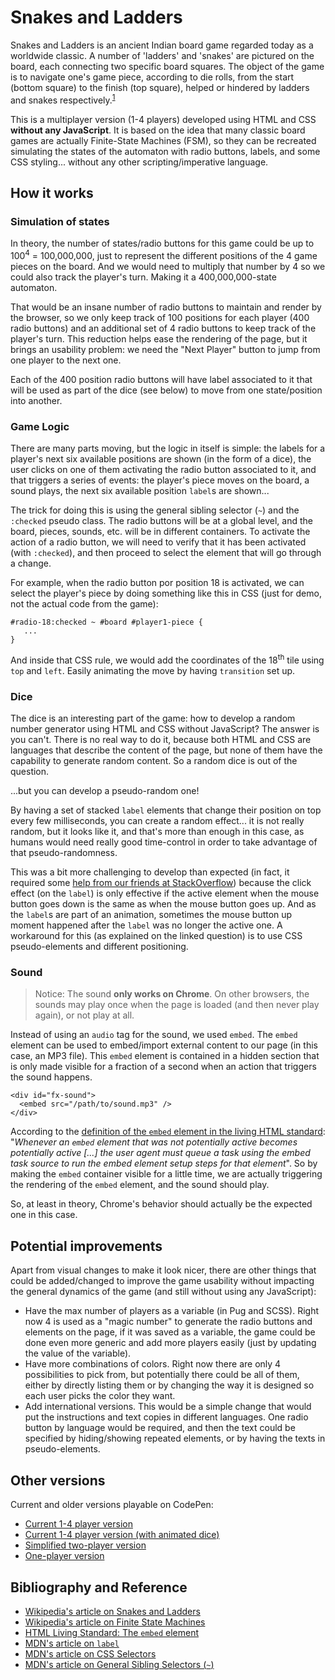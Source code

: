 # Snakes and Ladders

Snakes and Ladders is an ancient Indian board game regarded today as a worldwide classic. A number of 'ladders' and 'snakes' are pictured on the board, each connecting two specific board squares. The object of the game is to navigate one's game piece, according to die rolls, from the start (bottom square) to the finish (top square), helped or hindered by ladders and snakes respectively.<sup>[1](https://en.wikipedia.org/wiki/Snakes_and_Ladders)</sup>

This is a multiplayer version (1-4 players) developed using HTML and CSS **without any JavaScript**. It is based on the idea that many classic board games are actually Finite-State Machines (FSM), so they can be recreated simulating the states of the automaton with radio buttons, labels, and some CSS styling... without any other scripting/imperative language.

## How it works

### Simulation of states

In theory, the number of states/radio buttons for this game could be up to 100<sup>4</sup> = 100,000,000, just to represent the different positions of the 4 game pieces on the board. And we would need to multiply that number by 4 so we could also track the player's turn. Making it a 400,000,000-state automaton.
  
That would be an insane number of radio buttons to maintain and render by the browser, so we only keep track of 100 positions for each player (400 radio buttons) and an additional set of 4 radio buttons to keep track of the player's turn. This reduction helps ease the rendering of the page, but it brings an usability problem: we need the "Next Player" button to jump from one player to the next one.

Each of the 400 position radio buttons will have label associated to it that will be used as part of the dice (see below) to move from one state/position into another.

### Game Logic

There are many parts moving, but the logic in itself is simple: the labels for a player's next six available positions are shown (in the form of a dice), the user clicks on one of them activating the radio button associated to it, and that triggers a series of events: the player's piece moves on the board, a sound plays, the next six available position `label`s are shown...

The trick for doing this is using the general sibling selector (`~`) and the `:checked` pseudo class. The radio buttons will be at a global level, and the board, pieces, sounds, etc. will be in different containers. To activate the action of a radio button, we will need to verify that it has been activated (with `:checked`), and then proceed to select the element that will go through a change.

For example, when the radio button por position 18 is activated, we can select the player's piece by doing something like this in CSS (just for demo, not the actual code from the game):

    #radio-18:checked ~ #board #player1-piece {
       ...
    }
    
And inside that CSS rule, we would add the coordinates of the 18<sup>th</sup> tile using `top` and `left`. Easily animating the move by having `transition` set up.

### Dice

The dice is an interesting part of the game: how to develop a random number generator using HTML and CSS without JavaScript? The answer is you can't. There is no real way to do it, because both HTML and CSS are languages that describe the content of the page, but none of them have the capability to generate random content. So a random dice is out of the question.

...but you can develop a pseudo-random one!

By having a set of stacked `label` elements that change their position on top every few milliseconds, you can create a random effect... it is not really random, but it looks like it, and that's more than enough in this case, as humans would need really good time-control in order to take advantage of that pseudo-randomness.

This was a bit more challenging to develop than expected (in fact, it required some [help from our friends at StackOverflow](https://stackoverflow.com/q/51449737/3695983)) because the click effect (on the `label`) is only effective if the active element when the mouse button goes down is the same as when the mouse button goes up. And as the `label`s are part of an animation, sometimes the mouse button up moment happened after the `label` was no longer the active one. A workaround for this (as explained on the linked question) is to use CSS pseudo-elements and different positioning.

### Sound

> Notice: The sound **only works on Chrome**. On other browsers, the sounds may play once when the page is loaded (and then never play again), or not play at all.

Instead of using an `audio` tag for the sound, we used `embed`. The `embed` element can be used to embed/import external content to our page (in this case, an MP3 file). This `embed` element is contained in a hidden section that is only made visible for a fraction of a second when an action that triggers the sound happens. 

    <div id="fx-sound">
      <embed src="/path/to/sound.mp3" />
    </div>

According to the [definition of the `embed` element in the living HTML standard](https://html.spec.whatwg.org/multipage/iframe-embed-object.html#the-embed-element): "_Whenever an `embed` element that was not potentially active becomes potentially active [...] the user agent must queue a task using the embed task source to run the embed element setup steps for that element_". So by making the `embed` container visible for a little time, we are actually triggering the rendering of the `embed` element, and the sound should play.

So, at least in theory, Chrome's behavior should actually be the expected one in this case.

## Potential improvements

Apart from visual changes to make it look nicer, there are other things that could be added/changed to improve the game usability without impacting the general dynamics of the game (and still without using any JavaScript):

- Have the max number of players as a variable (in Pug and SCSS). Right now 4 is used as a "magic number" to generate the radio buttons and elements on the page, if it was saved as a variable, the game could be done even more generic and add more players easily (just by updating the value of the variable).
- Have more combinations of colors. Right now there are only 4 possibilities to pick from, but potentially there could be all of them, either by directly listing them or by changing the way it is designed so each user picks the color they want.
- Add international versions. This would be a simple change that would put the instructions and text copies in different languages. One radio button by language would be required, and then the text could be specified by hiding/showing repeated elements, or by having the texts in pseudo-elements.

## Other versions

Current and older versions playable on CodePen: 

- [Current 1-4 player version](https://codepen.io/alvaromontoro/details/gjWPNW/)
- [Current 1-4 player version (with animated dice)](https://codepen.io/alvaromontoro/pen/OwwQMm/)
- [Simplified two-player version](https://codepen.io/alvaromontoro/details/zLNdZQ/)
- [One-player version](https://codepen.io/alvaromontoro/pen/ejzJBJ/)

## Bibliography and Reference

- [Wikipedia's article on Snakes and Ladders](https://en.wikipedia.org/wiki/Snakes_and_Ladders)
- [Wikipedia's article on Finite State Machines](https://en.wikipedia.org/wiki/Finite-state_machine)
- [HTML Living Standard: The `embed` element](https://html.spec.whatwg.org/multipage/iframe-embed-object.html#the-embed-element)
- [MDN's article on `label`](https://developer.mozilla.org/en-US/docs/Web/HTML/Element/label)
- [MDN's article on CSS Selectors](https://developer.mozilla.org/en-US/docs/Web/CSS/CSS_Selectors)
- [MDN's article on General Sibling Selectors (`~`)](https://developer.mozilla.org/en-US/docs/Web/CSS/General_sibling_selectors)
